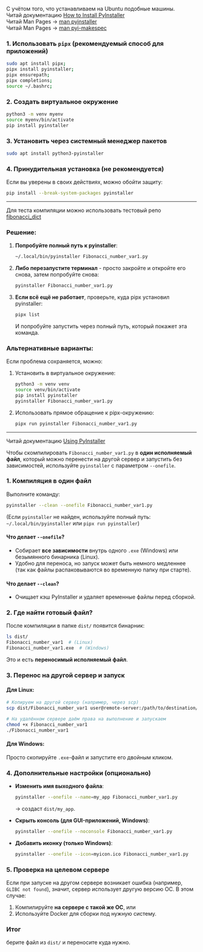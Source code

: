 С учётом того, что устанавливаем на Ubuntu подобные машины. 
<br/> Читай документацию [How to Install PyInstaller](https://pyinstaller.org/en/stable/installation.html)
<br/> Читай Man Pages -> [man pyinstaller](https://pyinstaller.org/en/stable/man/pyinstaller.html)
<br/> Читай Man Pages -> [man pyi-makespec](https://pyinstaller.org/en/stable/man/pyi-makespec.html)

### 1. Использовать `pipx` (рекомендуемый способ для приложений)
```bash
sudo apt install pipx;
pipx install pyinstaller;
pipx ensurepath;
pipx completions;
source ~/.bashrc;
```

### 2. Создать виртуальное окружение
```bash
python3 -m venv myenv
source myenv/bin/activate
pip install pyinstaller
```

### 3. Установить через системный менеджер пакетов
```bash
sudo apt install python3-pyinstaller
```

### 4. Принудительная установка (не рекомендуется)
Если вы уверены в своих действиях, можно обойти защиту:
```bash
pip install --break-system-packages pyinstaller
```
----------

Для теста компиляции можно использовать тестовый репо [fibonacci_dict](https://github.com/sherbettt/DZ_DictList/tree/main)

### Решение:
1. **Попробуйте полный путь к pyinstaller**:
   ```bash
   ~/.local/bin/pyinstaller Fibonacci_number_var1.py
   ```

2. **Либо перезапустите терминал** - просто закройте и откройте его снова, затем попробуйте снова:
   ```bash
   pyinstaller Fibonacci_number_var1.py
   ```

3. **Если всё ещё не работает**, проверьте, куда pipx установил pyinstaller:
   ```bash
   pipx list
   ```
   И попробуйте запустить через полный путь, который покажет эта команда.

### Альтернативные варианты:
Если проблема сохраняется, можно:
1. Установить в виртуальное окружение:
   ```bash
   python3 -m venv venv
   source venv/bin/activate
   pip install pyinstaller
   pyinstaller Fibonacci_number_var1.py
   ```

2. Использовать прямое обращение к pipx-окружению:
   ```bash
   pipx run pyinstaller Fibonacci_number_var1.py
   ```
-------
Читай документацию [Using PyInstaller](https://pyinstaller.org/en/stable/usage.html)

Чтобы скомпилировать `Fibonacci_number_var1.py` в **один исполняемый файл**, который можно перенести на другой сервер и запустить без зависимостей, используйте `pyinstaller` с параметром `--onefile`.  

### 1. **Компиляция в один файл**  
Выполните команду:  
```bash
pyinstaller --clean --onefile Fibonacci_number_var1.py
```
(Если `pyinstaller` не найден, используйте полный путь: `~/.local/bin/pyinstaller` или `pipx run pyinstaller`)

#### Что делает `--onefile`?
- Собирает **все зависимости** внутрь одного `.exe` (Windows) или безымянного бинарника (Linux).
- Удобно для переноса, но запуск может быть немного медленнее (так как файлы распаковываются во временную папку при старте).
#### Что делает `--clean`?
- Очищает кэш PyInstaller и удаляет временные файлы перед сборкой.


### 2. **Где найти готовый файл?**  
После компиляции в папке `dist/` появится бинарник:  
```bash
ls dist/
Fibonacci_number_var1  # (Linux)
Fibonacci_number_var1.exe  # (Windows)
```
Это и есть **переносимый исполняемый файл**.


### 3. **Перенос на другой сервер и запуск**  
#### Для Linux:
```bash
# Копируем на другой сервер (например, через scp)
scp dist/Fibonacci_number_var1 user@remote-server:/path/to/destination/

# На удалённом сервере даём права на выполнение и запускаем
chmod +x Fibonacci_number_var1
./Fibonacci_number_var1
```

#### Для Windows:
Просто скопируйте `.exe`-файл и запустите его двойным кликом.


### 4. **Дополнительные настройки (опционально)**  
- **Изменить имя выходного файла**:  
  ```bash
  pyinstaller --onefile --name=my_app Fibonacci_number_var1.py
  ```
  → создаст `dist/my_app`.

- **Скрыть консоль (для GUI-приложений, Windows)**:  
  ```bash
  pyinstaller --onefile --noconsole Fibonacci_number_var1.py
  ```

- **Добавить иконку (только Windows)**:  
  ```bash
  pyinstaller --onefile --icon=myicon.ico Fibonacci_number_var1.py
  ```


### 5. **Проверка на целевом сервере**  
Если при запуске на другом сервере возникает ошибка (например, `GLIBC not found`), значит, сервер использует другую версию ОС. В этом случае:  
1. Компилируйте **на сервере с такой же ОС**, или  
2. Используйте Docker для сборки под нужную систему.  


### Итог  
 берите файл из `dist/` и переносите куда нужно. 
